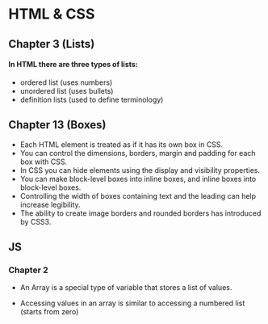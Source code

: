 # HTML & CSS
## Chapter 3 (Lists)
#### In HTML there are three types of lists: 
- ordered list (uses numbers)
- unordered list (uses bullets)
- definition lists (used to define terminology)

## Chapter 13 (Boxes)
- Each HTML element is treated as if it has its own box in CSS.
- You can control the dimensions, borders, margin and padding for each box with CSS.
- In CSS you can hide elements using the display and visibility properties.
- You can make block-level boxes into inline boxes, and inline boxes into block-level boxes.
-  Controlling the width of boxes containing text and the leading can help increase legibility.
- The ability to create image borders and rounded borders has introduced by CSS3.




## JS
### Chapter 2
-	An Array is a special type of variable that stores a list of values.


- Accessing values in an array is similar to accessing a numbered list (starts from zero)

 
